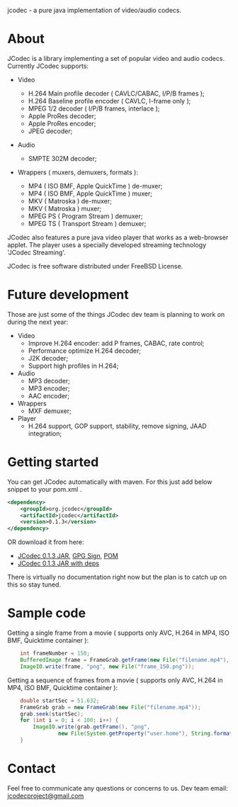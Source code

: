 jcodec - a pure java implementation of video/audio codecs.

# About 

JCodec is a library implementing a set of popular video and audio codecs. Currently JCodec supports:

* Video
    * H.264 Main profile decoder ( CAVLC/CABAC, I/P/B frames );
    * H.264 Baseline profile encoder ( CAVLC, I-frame only );
    * MPEG 1/2 decoder ( I/P/B frames, interlace );
    * Apple ProRes decoder;
    * Apple ProRes encoder;
    * JPEG decoder;

* Audio
    * SMPTE 302M decoder;

* Wrappers ( muxers, demuxers, formats ):
    * MP4 ( ISO BMF, Apple QuickTime ) de-muxer;
    * MP4 ( ISO BMF, Apple QuickTime ) muxer;
    * MKV ( Matroska ) de-muxer;
    * MKV ( Matroska ) muxer;
    * MPEG PS ( Program Stream ) demuxer;
    * MPEG TS ( Transport Stream ) demuxer;

JCodec also features a pure java video player that works as a web-browser applet. The player uses a specially developed streaming technology 'JCodec Streaming'.

JCodec is free software distributed under FreeBSD License.

# Future development

 Those are just some of the things JCodec dev team is planning to work on during the next year:

* Video
    * Improve H.264 encoder: add P frames, CABAC, rate control;
    * Performance optimize H.264 decoder;
    * J2K decoder;
    * Support high profiles in H.264;
* Audio
    * MP3 decoder;
    * MP3 encoder;
    * AAC encoder;
* Wrappers
    * MXF demuxer;
* Player
    * H.264 support, GOP support, stability, remove signing, JAAD integration;

# Getting started

You can get JCodec automatically with maven. For this just add below snippet to your pom.xml .

```xml
<dependency>
    <groupId>org.jcodec</groupId>
    <artifactId>jcodec</artifactId>
    <version>0.1.3</version>
</dependency>
```
OR download it from here:
* [JCodec 0.1.3 JAR](http://jcodec.org/downloads/jcodec-0.1.3.jar), [GPG Sign](http://jcodec.org/downloads/jcodec-0.1.3.jar.asc), [POM](http://jcodec.org/downloads/jcodec-0.1.3.pom)
* [JCodec 0.1.3 JAR with deps](http://jcodec.org/downloads/jcodec-0.1.3-uberjar.jar)

There is virtually no documentation right now but the plan is to catch up on this so stay tuned.

# Sample code

Getting a single frame from a movie ( supports only AVC, H.264 in MP4, ISO BMF, Quicktime container ):
```java
    int frameNumber = 150;
	BufferedImage frame = FrameGrab.getFrame(new File("filename.mp4"), frameNumber);
    ImageIO.write(frame, "png", new File("frame_150.png"));
```

Getting a sequence of frames from a movie ( supports only AVC, H.264 in MP4, ISO BMF, Quicktime container ):
```java
    double startSec = 51.632;
	FrameGrab grab = new FrameGrab(new File("filename.mp4"));
	grab.seek(startSec);
    for (int i = 0; i < 100; i++) {
        ImageIO.write(grab.getFrame(), "png",
                new File(System.getProperty("user.home"), String.format("Desktop/frame_%08d.png", i)));
    }
```

# Contact

Feel free to communicate any questions or concerns to us. Dev team email: jcodecproject@gmail.com